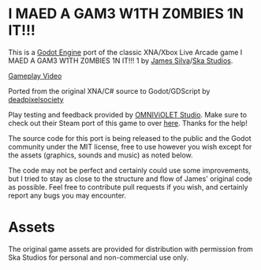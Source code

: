 # I MAED A GAM3 W1TH Z0MBIES 1N IT!!!
This is a [Godot Engine](https://godotengine.org/) port of the classic XNA/Xbox Live Arcade game I MAED A GAM3 W1TH Z0MBIES 1N IT!!! 1 by [James Silva](https://twitter.com/Jamezila)/[Ska Studios](https://twitter.com/skastudios). 

[Gameplay Video](https://www.youtube.com/watch?v=v5T6qenbdUc)

Ported from the original XNA/C# source to Godot/GDScript by [deadpixelsociety](https://twitter.com/deadpxlsociety)

Play testing and feedback provided by [OMNIViOLET Studio](https://twitter.com/OmnivioletS). Make sure to check out their Steam port of this game to  over [here](https://store.steampowered.com/app/1800730/I_MAED_A_GAM3_W1TH_Z0MB1ES_1N_IT1/). Thanks for the help!

The source code for this port is being released to the public and the Godot community under the MIT license, free to use however you wish except for the assets (graphics, sounds and music) as noted below.

The code may not be perfect and certainly could use some improvements, but I tried to stay as close to the structure and flow of James' original code as possible. Feel free to contribute pull requests if you wish, and certainly report any bugs you may encounter.

# Assets
The original game assets are provided for distribution with permission from Ska Studios for personal and non-commercial use only.
